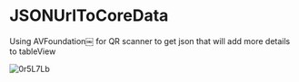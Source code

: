 # JSONUrlToCoreData
Using AVFoundation￼ for QR scanner to get json that will add more details to tableView

![0r5L7Lb](https://user-images.githubusercontent.com/46203312/54712313-a3442900-4b54-11e9-84fa-94d3851cf5cf.png)
